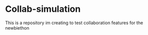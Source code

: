 # Collab-simulation
This is a repository im creating to test collaboration features for the newbiethon
